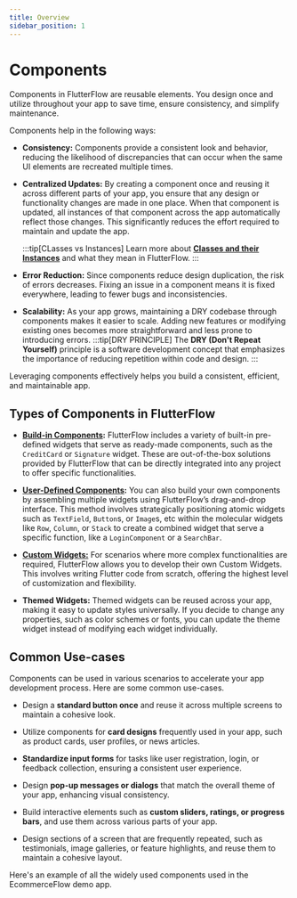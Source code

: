 ```yaml
---
title: Overview
sidebar_position: 1
---
```


# Components

Components in FlutterFlow are reusable elements. You design once and utilize throughout your app
to save time, ensure consistency, and simplify maintenance.

Components help in the following ways:

- **Consistency:** Components provide a consistent look and behavior, reducing the likelihood of
  discrepancies that can occur when the same UI elements are recreated multiple times.

- **Centralized Updates:** By creating a component once and reusing it across
  different parts of your app, you ensure that any design or functionality changes are made in
  one place. When that component is updated, all instances of that component across the
  app automatically reflect those changes. This significantly reduces the effort required to
  maintain and update the app.

  :::tip[CLasses vs Instances]
  Learn more about **[Classes and their Instances](../overview.md)** and what they mean in
  FlutterFlow.
  :::

- **Error Reduction:** Since components reduce design duplication, the risk of errors
  decreases. Fixing an issue in a component means it is fixed everywhere, leading to fewer bugs and
  inconsistencies.

- **Scalability:** As your app grows, maintaining a DRY codebase through components makes it easier
  to scale. Adding new features or modifying existing ones becomes more straightforward and less
  prone to introducing errors.
  :::tip[DRY PRINCIPLE]
  The **DRY (Don't Repeat Yourself)** principle is a software development concept that emphasizes
  the
  importance of reducing repetition within code and design.
  :::

Leveraging components effectively helps you build a consistent, efficient, and maintainable app.

## Types of Components in FlutterFlow

- **[Build-in Components](built-in-components/getting-started.md):** FlutterFlow 
  includes a variety of built-in pre-defined widgets that
  serve as ready-made components, such as the `CreditCard` or `Signature` widget. These are
  out-of-the-box solutions provided by FlutterFlow that can be directly integrated into any project
  to offer specific functionalities.

- **[User-Defined Components](user-defined-components/getting-started.md):** You can also build your own 
  components by assembling 
  multiple
  widgets using FlutterFlow’s drag-and-drop interface. This method involves strategically
  positioning atomic widgets such as `TextField`, `Button`s, or `Image`s, etc within the molecular
  widgets like `Row`, `Column`, or `Stack` to create a combined widget that serve a specific
  function, like a `LoginComponent` or a `SearchBar`.

- **[Custom Widgets:](../../../ff-concepts/adding-customization/custom-widgets.md)** For scenarios where more complex functionalities are required, FlutterFlow
  allows you to develop their own Custom Widgets. This involves writing Flutter code from
  scratch, offering the highest level of customization and flexibility.

- **Themed Widgets:** Themed widgets can be reused across your app, making it easy to update styles
  universally. If you decide to change any properties, such as color schemes or fonts, you can
  update the theme widget instead of modifying each widget individually.

## Common Use-cases

Components can be used in various scenarios to accelerate your app development process. Here are
some common use-cases.

- Design a **standard button once** and reuse it across multiple screens to maintain a cohesive
   look.

- Utilize components for **card designs** frequently used in your app, such as product cards, user
   profiles, or news articles.

- **Standardize input forms** for tasks like user registration, login, or feedback collection,
   ensuring
   a consistent user experience.

- Design **pop-up messages or dialogs** that match the overall theme of your app, enhancing visual
   consistency.

- Build interactive elements such as **custom sliders, ratings, or progress bars**, and use them
   across various parts of your app.

- Design sections of a screen that are frequently repeated, such as testimonials, image galleries,
   or feature highlights, and reuse them to maintain a cohesive layout.

Here's an example of all the widely used components used in the EcommerceFlow demo app.


<!---TODO Image will be added once all components are built in project --->


